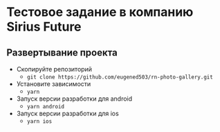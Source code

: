 # Тестовое задание в компанию Sirius Future

## Развертывание проекта
- Скопируйте репозиторий
    - `git clone https://github.com/eugened503/rn-photo-gallery.git`
- Установите зависимости
     - `yarn`
- Запуск версии разработки для android
    - `yarn android`
- Запуск версии разработки для ios
     - `yarn ios`